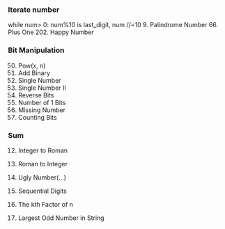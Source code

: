 ### Iterate number
while num> 0: num%10 is last_digit, num //=10
9. Palindrome Number
66. Plus One
202. Happy Number


### Bit Manipulation
50. Pow(x, n)
67. Add Binary
136. Single Number
137. Single Number II
190. Reverse Bits
191. Number of 1 Bits
268. Missing Number
338. Counting Bits


### Sum
12. Integer to Roman
13. Roman to Integer




263. Ugly Number(...)
1291. Sequential Digits
1492. The kth Factor of n
1903. Largest Odd Number in String